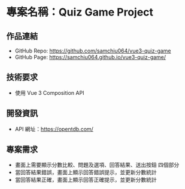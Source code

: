 # 專案名稱：Quiz Game Project

## 作品連結

- GitHub Repo: https://github.com/samchiu064/vue3-quiz-game
- GitHub Page: https://samchiu064.github.io/vue3-quiz-game/

## 技術要求

- 使用 Vue 3 Composition API

## 開發資訊

- API 網址：https://opentdb.com/

## 專案需求

- 畫面上需要顯示分數比較、問題及選項、回答結果、送出按鈕 四個部分
- 當回答結果錯誤，畫面上顯示回答錯誤提示，並更新分數統計
- 當回答結果正確，畫面上顯示回答正確提示，並更新分數統計